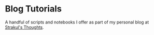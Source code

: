 # Blog Tutorials

A handful of scripts and notebooks I offer as part 
of my personal blog at [Strakul's Thoughts](https://http://strakul.blogspot.com).